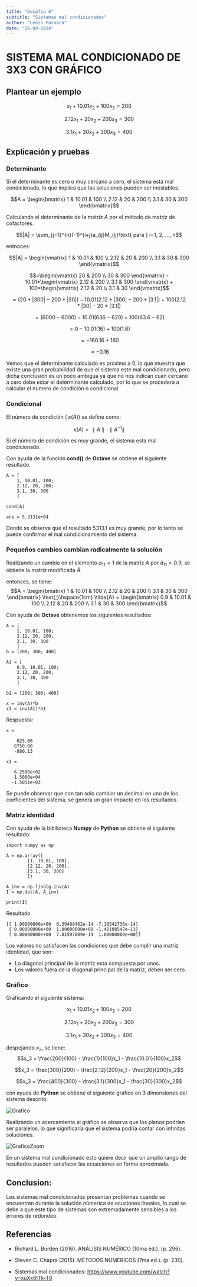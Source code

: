 ```yaml
---
title: "Desafio 6"
subtitle: "Sistemas mal condicionados"
author: "Lenin Pocoaca"
date: "26-09-2024"
---
```


# SISTEMA MAL CONDICIONADO DE 3X3 CON GRÁFICO

## Plantear un ejemplo

$$x_1 + 10.01x_2 + 100x_3 = 200$$

$$2.12x_1 + 20x_2 + 200x_3 = 300$$

$$3.1x_1 + 30x_2 + 300x_3 = 400$$

## Explicación y pruebas

### Determinante
Si el determinante es cero o muy cercano a cero, el sistema está mal condicionado, lo que implica que las soluciones pueden ser inestables.

$$A = \begin{bmatrix}
1 & 10.01 & 100 \\
2.12 & 20 & 200 \\
3.1 & 30 & 300
\end{bmatrix}$$

Calculando el determinante de la matriz $A$ por el método de matriz de cofactores.

$$|A| = \sum_{j=1}^{n}(-1)^{i+j}a_{ij}M_{ij}\text{    para } i=1, 2, ..., n$$

entnoces:

$$|A| = \begin{vmatrix}
1 & 10.01 & 100 \\
2.12 & 20 & 200 \\
3.1 & 30 & 300
\end{vmatrix}$$

$$=\begin{vmatrix}
20 & 200 \\
30 & 300
\end{vmatrix} - 
10.01*\begin{vmatrix}
2.12 & 200 \\
3.1 & 300
\end{vmatrix} +
100*\begin{vmatrix}
2.12 & 20 \\
3.1 & 30
\end{vmatrix}$$

$$=\left(
20*|300|-200*|30|
\right) - 
10.01\left(
2.12*|300| - 200*|3.1|\right) +
100\left(
2.12*|30| - 20*|3.1|
\right)$$

$$=\left(
6000-6000
\right) - 
10.01\left(
636 - 620\right) +
100\left(
63.6 - 62
\right)$$

$$=
0 - 
10.01\left(
16\right) +
100\left(
1.6
\right)$$

$$=-160.16 + 160$$

$$= -0.16$$

Vemos que el determinante calculado es proximo a $0$, lo que muestra que existe una gran probabilidad de que el sistema este mal condicionado, pero dicha conclusión es un poco ambigua ya que no nos indican cuán cercano a cero debe estar el determinante calculado, por lo que se procedera a calcular el numero de condición o condicional.

### Condicional

El número de condición ( $\kappa(A)$) se define como:

$$κ(A)=∥A∥⋅∥A^{−1}∥$$

Si el número de condición es muy grande, el sistema esta mal condicionado.

Con ayuda de la función **cond()** de **Octave**
se obtiene el siguiente resultado.
```{octave}
A = [
    1, 10.01, 100;
    2.12, 20, 200;
    3.1, 30, 300
    ]

cond(A)

ans = 5.3131e+04
```

Donde se observa que el resultado $5313.1$ es muy grande, por lo tanto se puede confirmar el mal condicionamiento del sistema.

### Pequeños cambios cambian radicalmente la solución

Realizando un cambio en el elemento $a_{11} = 1$ de la matriz $A$ por $\tilde{a}_{11} = 0.9$, se obtiene la matriz modificada $\tilde{A}$.

entonces, se tiene:
$$A = \begin{bmatrix}
1 & 10.01 & 100 \\
2.12 & 20 & 200 \\
3.1 & 30 & 300
\end{bmatrix} \text{;}\hspace{1cm} \tilde{A} = \begin{bmatrix}
0.9 & 10.01 & 100 \\
2.12 & 20 & 200 \\
3.1 & 30 & 300
\end{bmatrix}$$

Con ayuda de **Octave** obtenemos los siguientes resultados:
```{octave}
A = [
    1, 10.01, 100;
    2.12, 20, 200;
    3.1, 30, 300
    ]
b = [200; 300; 400]

A1 = [
    0.9, 10.01, 100;
    2.12, 20, 200;
    3.1, 30, 300
    ]

b1 = [200; 300; 400]

x = inv(A)*b
x1 = inv(A1)*b1
```
Respuesta:
```{octave}
x =

    625.00
   8750.00
   -880.13

x1 =

   6.2500e+02
   1.5000e+04
  -1.5051e+03
```
Se puede observar que con tan solo cambiar un decimal en uno de los coeficientes del sistema, se genera un gran impacto en los resultados.

### Matriz identidad
Con ayuda de la bibilioteca **Numpy** de **Python** se obtiene el siguiente resultado:

```{python}
import numpy as np

A = np.array([
        [1, 10.01, 100],
        [2.12, 20, 200],
        [3.1, 30, 300]
        ])

A_inv = np.linalg.inv(A)
I = np.dot(A, A_inv)

print(I)
```
Resultado
```{python}
[[ 1.00000000e+00  6.39488462e-14 -7.10542736e-14]
 [ 0.00000000e+00  1.00000000e+00 -1.42108547e-13]
 [ 0.00000000e+00  7.81597009e-14  1.00000000e+00]]
```

Los valores no satisfacen las condiciones que debe cumplir una matriz identidad, que son:

* La diagonal principal de la matriz esta compuesta por unos.
* Los valores fuera de la diagonal principal de la matriz, deben ser cero.

### Gráfico

Graficando el siguiente sistema:

$$x_1 + 10.01x_2 + 100x_3 = 200$$

$$2.12x_1 + 20x_2 + 200x_3 = 300$$

$$3.1x_1 + 30x_2 + 300x_3 = 400$$

despejando $x_3$, se tiene:
$$x_3 = \frac{200}{100} - \frac{1}{100}x_1 - \frac{10.01}{100}x_2$$

$$x_3 = \frac{300}{200} - \frac{2.12}{200}x_1 - \frac{20}{200}x_2$$

$$x_3 = \frac{400}{300} - \frac{3.1}{300}x_1 - \frac{30}{300}x_2$$

con ayuda de **Python** se obtiene el siguiente gráfico en 3 dimensiones del sistema descrito:

![Grafico](img1.png)

Realizando un acercamiento al gráfico se observa que los planos podrían ser paralelos, lo que significaría que el sistema podría contar con infinitas soluciones.

![GraficoZoom](img2.png)

En un sistema mal condicionado esto quiere decir que un amplio rango de resultados pueden satisfacer las ecuaciones en forma aproximada.

## Conclusion:
Los sistemas mal condicionados presentan problemas cuando se encuentran durante la solución númerica de ecuciones lineales, lo cual se debe a que este tipo de sistemas son extremadamente sensibles a los errores de redondeo.

## Referencias

* Richard L. Burden (2016). ANÁLISIS NUMÉRICO (10ma ed.). (p. 296).

* Steven C. Chapra (2015). MÉTODOS NUMÉRICOS (7ma ed.). (p. 230).

* Sistemas mal condicionados: https://www.youtube.com/watch?v=xuXx6ITk-T8